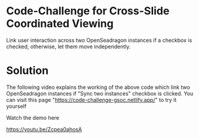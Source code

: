 # Code-Challenge for Cross-Slide Coordinated Viewing
Link user interaction across two OpenSeadragon instances if a checkbox is checked, otherwise, let them move independently.

# Solution

The following video explains the working of the above code which link two OpenSeadragon instances if "Sync two instances" checkbox is clicked. You can visit this page "https://code-challenge-gsoc.netlify.app/" to try it yourself

Watch the demo here

https://youtu.be/Zcpea0ahosA






